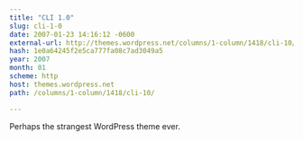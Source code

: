 ```yaml
---
title: "CLI 1.0"
slug: cli-1-0
date: 2007-01-23 14:16:12 -0600
external-url: http://themes.wordpress.net/columns/1-column/1418/cli-10/
hash: 1e0a64245f2e5ca777fa08c7ad3049a5
year: 2007
month: 01
scheme: http
host: themes.wordpress.net
path: /columns/1-column/1418/cli-10/

---
```


Perhaps the strangest WordPress theme ever.

